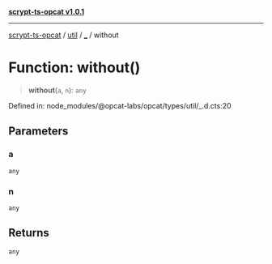 [**scrypt-ts-opcat v1.0.1**](../../../../README.md)

***

[scrypt-ts-opcat](../../../../README.md) / [util](../../README.md) / [\_](../README.md) / without

# Function: without()

> **without**(`a`, `n`): `any`

Defined in: node\_modules/@opcat-labs/opcat/types/util/\_.d.cts:20

## Parameters

### a

`any`

### n

`any`

## Returns

`any`
